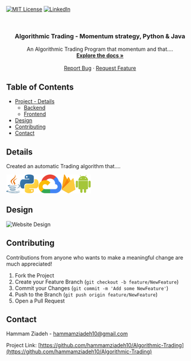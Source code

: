 [![MIT License][license-shield]][license-url]
[![LinkedIn][linkedin-shield]][linkedin-url]

<!-- INTRO. -->
<br />
<p align="center">
  <h3 align="center">Algorithmic Trading - Momentum strategy, Python & Java</h3>

  <p align="center">
An Algorithmic Trading Program that momentum and that....
    <br />
    <a href="https://github.com/hammamziadeh10/Algorithmic-Trading"><strong>Explore the docs »</strong></a>
    <br />
    <br />
    <a href="https://github.com/hammamziadeh10/Algorithmic-Trading/issues">Report Bug</a>
    ·
    <a href="https://github.com/hammamziadeh10/Algorithmic-Trading/issues">Request Feature</a>
  </p>
</p>



<!-- TABLE OF CONTENTS -->
## Table of Contents

* [Project - Details](#details)
  * [Backend](#frontend)
  * [Frontend](#backend)
* [Design](#design)
* [Contributing](#contributing)
* [Contact](#contact)

<!-- DESIGN -->
## Details
Created an automatic Trading algorithm that....

<img src="gitImages/java.svg?raw=true" align="left" height="50" >
<img src="gitImages/python.svg?raw=true" align="left" height="50" >
<img src="gitImages/google-cloud.svg?raw=true" align="left" height="50" >
<img src="gitImages/firebase.svg?raw=true" align="left" height="50" >
<img src="gitImages/android-icon.svg?raw=true" height="50">


<!-- DESIGN -->
## Design
![Website Design](gitImages/Design.png?raw=true "Design")
<!-- CONTRIBUTING -->
## Contributing

Contributions from anyone who wants to make a meaningful change are much appreciated!

1. Fork the Project
2. Create your Feature Branch (`git checkout -b feature/NewFeature`)
3. Commit your Changes (`git commit -m 'Add some NewFeature'`)
4. Push to the Branch (`git push origin feature/NewFeature`)
5. Open a Pull Request



<!-- CONTACT -->
## Contact

Hammam Ziadeh - hammamziadeh10@gmail.com

Project Link: [https://github.com/hammamziadeh10/Algorithmic-Trading](https://github.com/hammamziadeh10/Algorithmic-Trading)

[license-shield]: https://img.shields.io/github/license/othneildrew/Best-README-Template.svg?style=flat-square
[license-url]: https://github.com/othneildrew/Best-README-Template/blob/master/LICENSE.txt
[linkedin-shield]: https://img.shields.io/badge/-LinkedIn-black.svg?style=flat-square&logo=linkedin&colorB=555
[linkedin-url]: https://www.linkedin.com/in/hammam-ziadeh/
